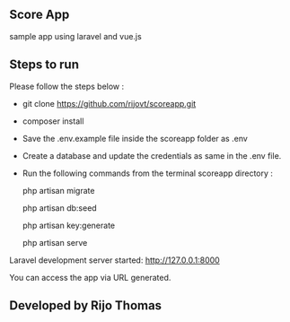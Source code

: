 ## Score App

sample app using laravel and vue.js


## Steps to run
Please follow the steps below :

- git clone https://github.com/rijovt/scoreapp.git

- composer install

- Save the .env.example file inside the scoreapp folder as .env

- Create a database and update the credentials as same in the .env file.

- Run the following commands from the terminal scoreapp directory :

    php artisan migrate
    
    php artisan db:seed

    php artisan key:generate

    php artisan serve

Laravel development server started: http://127.0.0.1:8000

You can access the app via URL generated.



## Developed by Rijo Thomas
